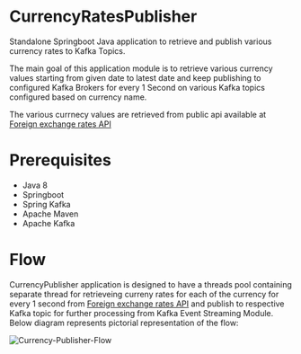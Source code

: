 # CurrencyRatesPublisher
Standalone Springboot Java application to retrieve and publish various currency rates to Kafka Topics.

The main goal of this application module is to retrieve various currency values starting from given date to latest date
and keep publishing to configured Kafka Brokers for every 1 Second on various Kafka topics configured based on currency name.

The various currnecy values are retrieved from public api available at [Foreign exchange rates API](http://exchangeratesapi.io/)

# Prerequisites
- Java 8
- Springboot
- Spring Kafka
- Apache Maven
- Apache Kafka

# Flow
CurrencyPublisher application is designed to have a threads pool containing separate thread for retrieveing curreny rates for
each of the currency for every 1 second from [Foreign exchange rates API](http://exchangeratesapi.io/) and publish to respective
Kafka topic for further processing from Kafka Event Streaming Module. Below diagram represents pictorial representation of the flow:

![Currency-Publisher-Flow](https://github.com/Lokesh-K-Haralakatta/CurrencyRatesPublisher/blob/develop/currency-rates-publisher-flow.png)
